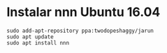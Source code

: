 # Instalar nnn Ubuntu 16.04

```shell
sudo add-apt-repository ppa:twodopeshaggy/jarun
sudo apt update
sudo apt install nnn
```
